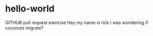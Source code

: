 # hello-world
GITHUB pull request exercise
Hey my name is rick
I was wondering if coconuts migrate?
